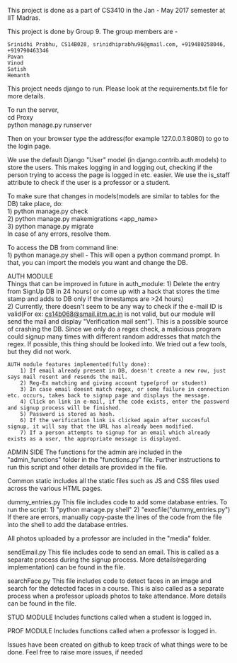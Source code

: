 This project is done as a part of CS3410 in the Jan - May 2017 semester at IIT Madras.

This project is done by Group 9. The group members are -

	Srinidhi Prabhu, CS14B028, srinidhiprabhu96@gmail.com, +919480258046, +919790463346
	Pavan
	Vinod
	Satish
	Hemanth

This project needs django to run. Please look at the requirements.txt file for more details.  

To run the server,  
cd Proxy  
python manage.py runserver  

Then on your browser type the address(for example 127.0.0.1:8080) to go to the login page.  

We use the default Django "User" model (in django.contrib.auth.models) to store the users. This makes logging in and logging out, checking if the person trying to access the page is logged in etc. easier. We use the is_staff attribute to check if the user is a professor or a student.

To make sure that changes in models(models are similar to tables for the DB) take place, do:  
	1) python manage.py check  
	2) python manage.py makemigrations <app_name>  
	3) python manage.py migrate  
	In case of any errors, resolve them.  
	
To access the DB from command line:  
	1) python manage.py shell - This will open a python command prompt. In that, you can import the models you want and change the DB.  

AUTH MODULE  	
	Things that can be improved in future in auth_module:
		1) Delete the entry from SignUp DB in 24 hours( or come up with a hack that stores the time stamp and adds to DB only if the timestamps are >24 hours)   
		2) Currently, there doesn't seem to be any way to check if the e-mail ID is valid(For ex: cs14b068@smail.iitm.ac.in is not valid, but our module will send the mail and display "Verification mail sent"). This is a possible source of crashing the DB. Since we only do a regex check, a malicious program could signup many times with different random addresses that match the regex. If possible, this thing should be looked into. We tried out a few tools, but they did not work.  
	
	AUTH module features implemented(fully done):
		1) If email already present in DB, doesn't create a new row, just says mail resent and resends the mail.  
		2) Reg-Ex matching and giving account type(prof or student)  
		3) In case email doesnt match regex, or some failure in connection etc. occurs, takes back to signup page and displays the message.  
		4) Click on link in e-mail, if the code exists, enter the password and signup process will be finished.  
		5) Password is stored as hash.  
		6) If the verification link is clicked again after succesful signup, it will say that the URL has already been modified.  
		7) If a person attempts to signup for an email which already exists as a user, the appropriate message is displayed.  
		
ADMIN SIDE
	The functions for the admin are included in the "admin_functions" folder in the "functions.py" file. Further instructions to run this script and other details are provided in the file.

Common static includes all the static files such as JS and CSS files used across the various HTML pages.

dummy_entries.py
	This file includes code to add some database entries. To run the script:
		1) "python manage.py shell"
		2) "execfile("dummy_entries.py")
	If there are errors, manually copy-paste the lines of the code from the file into the shell to add the database entries.

All photos uploaded by a professor are included in the "media" folder.

sendEmail.py
	This file includes code to send an email. This is called as a separate process during the signup process. More details(regarding implementation) can be found in the file.

searchFace.py
	This file includes code to detect faces in an image and search for the detected faces in a course. This is also called as a separate process when a professor uploads photos to take attendance. More details can be found in the file.
	
STUD MODULE
	Includes functions called when a student is logged in.
	
PROF MODULE
	Includes functions called when a professor is logged in.
	
Issues have been created on github to keep track of what things were to be done. Feel free to raise more issues, if needed

